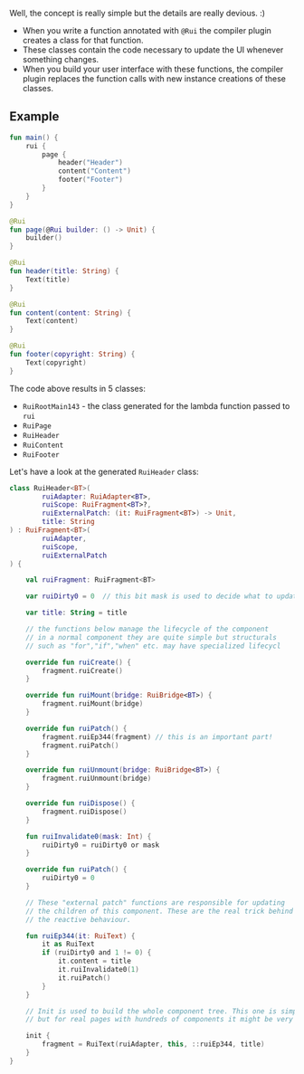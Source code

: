 Well, the concept is really simple but the details are really devious. :)

* When you write a function annotated with `@Rui` the compiler plugin creates a class for that function.
* These classes contain the code necessary to update the UI whenever something changes.
* When you build your user interface with these functions, the compiler plugin replaces the function calls with new
  instance creations of these classes.

## Example

```kotlin
fun main() {
    rui {
        page {
            header("Header")
            content("Content")
            footer("Footer")
        }
    }
}

@Rui
fun page(@Rui builder: () -> Unit) {
    builder()
}

@Rui
fun header(title: String) {
    Text(title)
}

@Rui
fun content(content: String) {
    Text(content)
}

@Rui
fun footer(copyright: String) {
    Text(copyright)
}
```

The code above results in 5 classes:

- `RuiRootMain143` - the class generated for the lambda function passed to `rui`
- `RuiPage`
- `RuiHeader`
- `RuiContent`
- `RuiFooter`

Let's have a look at the generated `RuiHeader` class:

```kotlin
class RuiHeader<BT>(
        ruiAdapter: RuiAdapter<BT>,
        ruiScope: RuiFragment<BT>?,
        ruiExternalPatch: (it: RuiFragment<BT>) -> Unit,
        title: String
) : RuiFragment<BT>(
        ruiAdapter,
        ruiScope,
        ruiExternalPatch
) {

    val ruiFragment: RuiFragment<BT>

    var ruiDirty0 = 0  // this bit mask is used to decide what to update

    var title: String = title

    // the functions below manage the lifecycle of the component
    // in a normal component they are quite simple but structurals
    // such as "for","if","when" etc. may have specialized lifecycl

    override fun ruiCreate() {
        fragment.ruiCreate()
    }

    override fun ruiMount(bridge: RuiBridge<BT>) {
        fragment.ruiMount(bridge)
    }

    override fun ruiPatch() {
        fragment.ruiEp344(fragment) // this is an important part!
        fragment.ruiPatch()
    }

    override fun ruiUnmount(bridge: RuiBridge<BT>) {
        fragment.ruiUnmount(bridge)
    }

    override fun ruiDispose() {
        fragment.ruiDispose()
    }

    fun ruiInvalidate0(mask: Int) {
        ruiDirty0 = ruiDirty0 or mask
    }

    override fun ruiPatch() {
        ruiDirty0 = 0
    }

    // These "external patch" functions are responsible for updating
    // the children of this component. These are the real trick behind
    // the reactive behaviour.

    fun ruiEp344(it: RuiText) {
        it as RuiText
        if (ruiDirty0 and 1 != 0) {
            it.content = title
            it.ruiInvalidate0(1)
            it.ruiPatch()
        }
    }

    // Init is used to build the whole component tree. This one is simple
    // but for real pages with hundreds of components it might be very complex.

    init {
        fragment = RuiText(ruiAdapter, this, ::ruiEp344, title)
    }
}
```